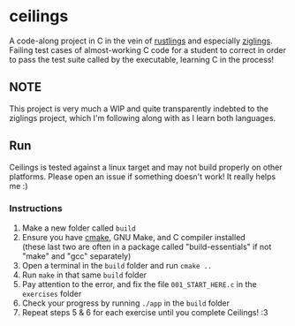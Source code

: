 # ceilings

A code-along project in C in the vein of 
[rustlings](https://rustlings.cool) and especially 
[ziglings](https://ziglings.org). Failing test cases of almost-working C code for a student to correct in order to pass the test suite called by the executable, learning C in the process!

## NOTE
This project is very much a WIP and quite transparently indebted to the
ziglings project, which I'm following along with as I learn both languages.

## Run
Ceilings is tested against a linux target and may not build properly on other
platforms. Please open an issue if something doesn't work! It really helps me :)

### Instructions
1. Make a new folder called `build`
2. Ensure you have [cmake](https://cmake.org/), GNU Make, and C compiler installed  
(these last two are often in a package called "build-essentials" if not "make" and "gcc" separately)
3. Open a terminal in the `build` folder and run `cmake ..`
4. Run `make` in that same `build` folder
5. Pay attention to the error, and fix the file `001_START_HERE.c` in the `exercises` folder
6. Check your progress by running `./app` in the `build` folder
7. Repeat steps 5 & 6 for each exercise until you complete Ceilings! :3
